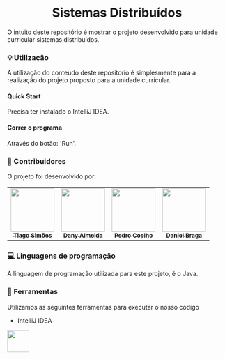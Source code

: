 <h1 align="center">Sistemas Distribuídos</h1>

O intuito deste repositório é mostrar o projeto desenvolvido para unidade curricular sistemas distribuídos.

### 💡 Utilização

A utilização do conteudo deste repositorio é simplesmente para a realização do projeto proposto para a unidade curricular.

#### Quick Start

Precisa ter instalado o IntelliJ IDEA.

#### Correr o programa

Através do botão: 'Run'.

### 🎲 Contribuidores

O projeto foi desenvolvido por: <br>
<table>
     <td align="center">
        <a href="https://github.com/OurozZ"><img src="https://avatars3.githubusercontent.com/u/66450945?v=4?s=100" width="100px;" alt=""/><br />
        <sub><b>Tiago Simões</b></sub></a><br />
    </td>
     <td align="center">
        <a href="https://github.com/DanyAlmeiida"><img src="https://avatars.githubusercontent.com/u/18458796?v=4?s=100" width="100px;" alt=""/><br />
        <sub><b>Dany Almeida</b></sub></a><br />
    </td>
    <td align="center">
        <a href="https://github.com/estgv16312"><img src="https://scontent.flis7-1.fna.fbcdn.net/v/t39.30808-6/236782591_4760227023996992_6700940286156374334_n.jpg?_nc_cat=103&ccb=1-5&_nc_sid=09cbfe&_nc_eui2=AeFozOxYmNxtqTIiDEUyDrc_XIQkrEXhxkdchCSsReHGR9io0bSnDP5bXpId5BK_fHfMIx73Yr_6s_0RPh7JYape&_nc_ohc=R6aMKO189mUAX_X7VbG&tn=t3DdAVEyy2RkkiiH&_nc_ht=scontent.flis7-1.fna&oh=ae57d87ccff851aa8589bc942b9a940c&oe=61900352" width="100px;" alt=""/><br />
        <sub><b>Pedro Coelho</b></sub></a><br />
    </td>
    <td align="center">
        <a href="https://github.com/#"><img src="https://scontent.flis7-1.fna.fbcdn.net/v/t1.6435-9/68319363_2461446293934387_2074465935497887744_n.jpg?_nc_cat=110&ccb=1-5&_nc_sid=09cbfe&_nc_eui2=AeECkRsDsybE1O_-WRKfSw6bZY1E0S1bHX1ljUTRLVsdfcKqcAfQWQ77M1Jrsi4XzUD7i0kMs33u_AhrdN7fXfbX&_nc_ohc=zXPzpEJenA0AX8DMQCO&_nc_ht=scontent.flis7-1.fna&oh=7018716e475bfd163716034f94cb7d23&oe=61AED9B4" width="100px;" alt=""/><br />
        <sub><b>Daniel Braga</b></sub></a><br />
    </td>
</table>

### 💻 Linguagens de programação

A linguagem de programação utilizada para este projeto, é o Java.

### 🔧 Ferramentas

Utilizamos as seguintes ferramentas para executar o nosso código

- IntelliJ IDEA
<img src="https://cdn.iconscout.com/icon/free/png-256/intellij-idea-569199.png" width="50px;" alt=""/>

